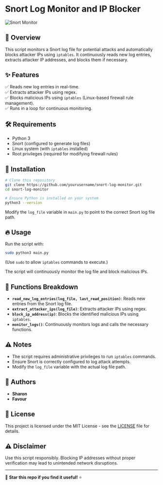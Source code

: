 # Snort Log Monitor and IP Blocker

![Snort Monitor](https://img.shields.io/badge/status-active-brightgreen.svg)

## 📌 Overview
This script monitors a Snort log file for potential attacks and automatically blocks attacker IPs using `iptables`. It continuously reads new log entries, extracts attacker IP addresses, and blocks them if necessary.

## ✨ Features
✅ Reads new log entries in real-time.  
✅ Extracts attacker IPs using regex.  
✅ Blocks malicious IPs using `iptables` (Linux-based firewall rule management).  
✅ Runs in a loop for continuous monitoring.

## 🛠 Requirements
- Python 3
- Snort (configured to generate log files)
- Linux system (with `iptables` installed)
- Root privileges (required for modifying firewall rules)

## 🚀 Installation
```sh
# Clone this repository
git clone https://github.com/yourusername/snort-log-monitor.git
cd snort-log-monitor

# Ensure Python is installed on your system
python3 --version
```

Modify the `log_file` variable in `main.py` to point to the correct Snort log file path.

## 🔥 Usage
Run the script with:
```sh
sudo python3 main.py
```
(Use `sudo` to allow `iptables` commands to execute.)

The script will continuously monitor the log file and block malicious IPs.

## 🧩 Functions Breakdown
- **`read_new_log_entries(log_file, last_read_position)`**: Reads new entries from the Snort log file.
- **`extract_attacker_ips(log_file)`**: Extracts attacker IPs using regex.
- **`block_ip_address(ip)`**: Blocks the identified malicious IPs using `iptables`.
- **`monitor_logs()`**: Continuously monitors logs and calls the necessary functions.

## ⚠️ Notes
- The script requires administrative privileges to run `iptables` commands.
- Ensure Snort is correctly configured to log attack attempts.
- Modify the `log_file` variable with the actual log file path.

## 👥 Authors
- **Sharon**  
- **Favour**

## 📜 License
This project is licensed under the MIT License - see the [LICENSE](LICENSE) file for details.

## ⚠️ Disclaimer
Use this script responsibly. Blocking IP addresses without proper verification may lead to unintended network disruptions.

---

🌟 **Star this repo if you find it useful!** ⭐
